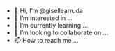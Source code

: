 - 👋 Hi, I’m @gisellearruda
- 👀 I’m interested in ...
- 🌱 I’m currently learning ...
- 💞️ I’m looking to collaborate on ...
- 📫 How to reach me ...

<!---
gisellearruda/gisellearruda is a ✨ special ✨ repository because its `README.md` (this file) appears on your GitHub profile.
You can click the Preview link to take a look at your changes.
--->
